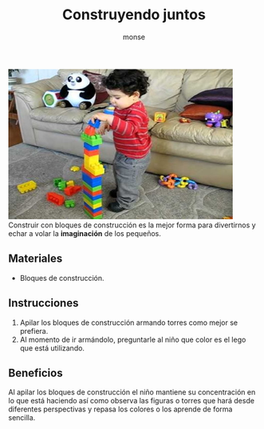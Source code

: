 ﻿---
layout: post
title:  "Construyendo juntos"
tags: [espacial]
categories: [infantes, actividad]
author: monse
image: /assets/posts/2020-06-05-construyendo-juntos.jpg
hidden: true
---
![Actividad de bloques de construcción](/assets/posts/2020-06-05-construyendo-juntos.jpg)<br/>
Construir con bloques de construcción es la mejor forma para divertirnos y echar a volar la **imaginación** de los pequeños. 

## Materiales 
- Bloques de construcción.
 
## Instrucciones 
1. Apilar los bloques de construcción armando torres como mejor se prefiera.
2. Al momento de ir armándolo, preguntarle al niño que color es el lego que está utilizando. 

## Beneficios 
Al apilar los bloques de construcción el niño mantiene su concentración en lo que está haciendo así como observa las figuras o torres que hará desde diferentes perspectivas y repasa los colores o los aprende de forma sencilla.